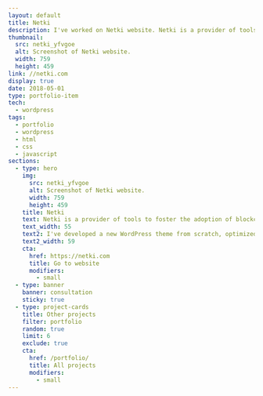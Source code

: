 ```yaml
---
layout: default
title: Netki
description: I've worked on Netki website. Netki is a provider of tools to foster the adoption of blockchain technology from Los Angeles, United States.
thumbnail:
  src: netki_yfvgoe
  alt: Screenshot of Netki website.
  width: 759
  height: 459
link: //netki.com
display: true
date: 2018-05-01
type: portfolio-item
tech:
  - wordpress
tags:
  - portfolio
  - wordpress
  - html
  - css
  - javascript
sections:
  - type: hero
    img:
      src: netki_yfvgoe
      alt: Screenshot of Netki website.
      width: 759
      height: 459
    title: Netki
    text: Netki is a provider of tools to foster the adoption of blockchain technology from Los Angeles, United States.
    text_width: 55
    text2: I've developed a new WordPress theme from scratch, optimized assets delivery, and used the latest best practices for boosting the site speed.
    text2_width: 59
    cta:
      href: https://netki.com
      title: Go to website
      modifiers:
        - small
  - type: banner
    banner: consultation
    sticky: true
  - type: project-cards
    title: Other projects
    filter: portfolio
    random: true
    limit: 6
    exclude: true
    cta:
      href: /portfolio/
      title: All projects
      modifiers:
        - small
---
```

